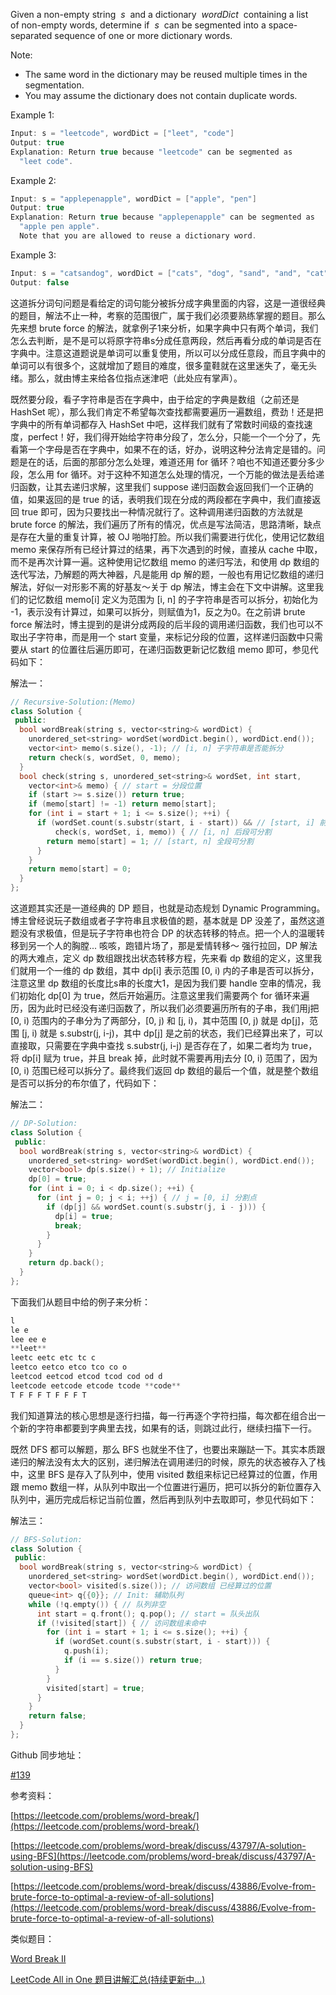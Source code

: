 Given a non-empty string  _s_  and a dictionary  _wordDict_  containing a list of non-empty words, determine if  _s_  can be segmented into a space-separated sequence of one or more dictionary words.

Note:

- The same word in the dictionary may be reused multiple times in the segmentation.
- You may assume the dictionary does not contain duplicate words.

Example 1:

```cpp
Input: s = "leetcode", wordDict = ["leet", "code"]
Output: true
Explanation: Return true because "leetcode" can be segmented as
  "leet code".
```

Example 2:

```cpp
Input: s = "applepenapple", wordDict = ["apple", "pen"]
Output: true
Explanation: Return true because "applepenapple" can be segmented as
  "apple pen apple".
  Note that you are allowed to reuse a dictionary word.
```

Example 3:

```cpp
Input: s = "catsandog", wordDict = ["cats", "dog", "sand", "and", "cat"]
Output: false
```

这道拆分词句问题是看给定的词句能分被拆分成字典里面的内容，这是一道很经典的题目，解法不止一种，考察的范围很广，属于我们必须要熟练掌握的题目。那么先来想 brute force 的解法，就拿例子1来分析，如果字典中只有两个单词，我们怎么去判断，是不是可以将原字符串s分成任意两段，然后再看分成的单词是否在字典中。注意这道题说是单词可以重复使用，所以可以分成任意段，而且字典中的单词可以有很多个，这就增加了题目的难度，很多童鞋就在这里迷失了，毫无头绪。那么，就由博主来给各位指点迷津吧（此处应有掌声）。

既然要分段，看子字符串是否在字典中，由于给定的字典是数组（之前还是 HashSet 呢），那么我们肯定不希望每次查找都需要遍历一遍数组，费劲！还是把字典中的所有单词都存入 HashSet 中吧，这样我们就有了常数时间级的查找速度，perfect！好，我们得开始给字符串分段了，怎么分，只能一个一个分了，先看第一个字母是否在字典中，如果不在的话，好办，说明这种分法肯定是错的。问题是在的话，后面的那部分怎么处理，难道还用 for 循环？咱也不知道还要分多少段，怎么用 for 循环。对于这种不知道怎么处理的情况，一个万能的做法是丢给递归函数，让其去递归求解，这里我们 suppose 递归函数会返回我们一个正确的值，如果返回的是 true 的话，表明我们现在分成的两段都在字典中，我们直接返回 true 即可，因为只要找出一种情况就行了。这种调用递归函数的方法就是 brute force 的解法，我们遍历了所有的情况，优点是写法简洁，思路清晰，缺点是存在大量的重复计算，被 OJ 啪啪打脸。所以我们需要进行优化，使用记忆数组 memo 来保存所有已经计算过的结果，再下次遇到的时候，直接从 cache 中取，而不是再次计算一遍。这种使用记忆数组 memo 的递归写法，和使用 dp 数组的迭代写法，乃解题的两大神器，凡是能用 dp 解的题，一般也有用记忆数组的递归解法，好似一对形影不离的好基友～关于 dp 解法，博主会在下文中讲解。这里我们的记忆数组 memo\[i\] 定义为范围为 \[i, n\] 的子字符串是否可以拆分，初始化为 -1，表示没有计算过，如果可以拆分，则赋值为1，反之为0。在之前讲 brute force 解法时，博主提到的是讲分成两段的后半段的调用递归函数，我们也可以不取出子字符串，而是用一个 start 变量，来标记分段的位置，这样递归函数中只需要从 start 的位置往后遍历即可，在递归函数更新记忆数组 memo 即可，参见代码如下：

解法一：

```cpp
// Recursive-Solution:(Memo)
class Solution {
 public:
  bool wordBreak(string s, vector<string>& wordDict) {
    unordered_set<string> wordSet(wordDict.begin(), wordDict.end());
    vector<int> memo(s.size(), -1); // [i, n] 子字符串是否能拆分
    return check(s, wordSet, 0, memo);
  }
  bool check(string s, unordered_set<string>& wordSet, int start,
    vector<int>& memo) { // start = 分段位置
    if (start >= s.size()) return true;
    if (memo[start] != -1) return memo[start];
    for (int i = start + 1; i <= s.size(); ++i) {
      if (wordSet.count(s.substr(start, i - start)) && // [start, i] 前段可分割
          check(s, wordSet, i, memo)) { // [i, n] 后段可分割
        return memo[start] = 1; // [start, n] 全段可分割
      }
    }
    return memo[start] = 0;
  }
};
```

这道题其实还是一道经典的 DP 题目，也就是动态规划 Dynamic Programming。博主曾经说玩子数组或者子字符串且求极值的题，基本就是 DP 没差了，虽然这道题没有求极值，但是玩子字符串也符合 DP 的状态转移的特点。把一个人的温暖转移到另一个人的胸膛... 咳咳，跑错片场了，那是爱情转移～ 强行拉回，DP 解法的两大难点，定义 dp 数组跟找出状态转移方程，先来看 dp 数组的定义，这里我们就用一个一维的 dp 数组，其中 dp\[i\] 表示范围 \[0, i) 内的子串是否可以拆分，注意这里 dp 数组的长度比s串的长度大1，是因为我们要 handle 空串的情况，我们初始化 dp\[0\] 为 true，然后开始遍历。注意这里我们需要两个 for 循环来遍历，因为此时已经没有递归函数了，所以我们必须要遍历所有的子串，我们用j把 \[0, i) 范围内的子串分为了两部分，\[0, j) 和 \[j, i)，其中范围 \[0, j) 就是 dp\[j\]，范围 \[j, i) 就是 s.substr(j, i-j)，其中 dp\[j\] 是之前的状态，我们已经算出来了，可以直接取，只需要在字典中查找 s.substr(j, i-j) 是否存在了，如果二者均为 true，将 dp\[i\] 赋为 true，并且 break 掉，此时就不需要再用j去分 \[0, i) 范围了，因为 \[0, i) 范围已经可以拆分了。最终我们返回 dp 数组的最后一个值，就是整个数组是否可以拆分的布尔值了，代码如下：

解法二：

```cpp
// DP-Solution:
class Solution {
 public:
  bool wordBreak(string s, vector<string>& wordDict) {
    unordered_set<string> wordSet(wordDict.begin(), wordDict.end());
    vector<bool> dp(s.size() + 1); // Initialize
    dp[0] = true;
    for (int i = 0; i < dp.size(); ++i) {
      for (int j = 0; j < i; ++j) { // j = [0, i] 分割点
        if (dp[j] && wordSet.count(s.substr(j, i - j))) {
          dp[i] = true;
          break;
        }
      }
    }
    return dp.back();
  }
};
```

下面我们从题目中给的例子来分析：

```cpp
l
le e
lee ee e
**leet**
leetc eetc etc tc c
leetco eetco etco tco co o
leetcod eetcod etcod tcod cod od d
leetcode eetcode etcode tcode **code**
T F F F T F F F T
```

我们知道算法的核心思想是逐行扫描，每一行再逐个字符扫描，每次都在组合出一个新的字符串都要到字典里去找，如果有的话，则跳过此行，继续扫描下一行。

既然 DFS 都可以解题，那么 BFS 也就坐不住了，也要出来蹦跶一下。其实本质跟递归的解法没有太大的区别，递归解法在调用递归的时候，原先的状态被存入了栈中，这里 BFS 是存入了队列中，使用 visited 数组来标记已经算过的位置，作用跟 memo 数组一样，从队列中取出一个位置进行遍历，把可以拆分的新位置存入队列中，遍历完成后标记当前位置，然后再到队列中去取即可，参见代码如下：

解法三：

```cpp
// BFS-Solution:
class Solution {
 public:
  bool wordBreak(string s, vector<string>& wordDict) {
    unordered_set<string> wordSet(wordDict.begin(), wordDict.end());
    vector<bool> visited(s.size()); // 访问数组 已经算过的位置
    queue<int> q{{0}}; // Init: 辅助队列
    while (!q.empty()) { // 队列非空
      int start = q.front(); q.pop(); // start = 队头出队
      if (!visited[start]) { // 访问数组未命中
        for (int i = start + 1; i <= s.size(); ++i) {
          if (wordSet.count(s.substr(start, i - start))) {
            q.push(i);
            if (i == s.size()) return true;
          }
        }
        visited[start] = true;
      }
    }
    return false;
  }
};
```

Github 同步地址：

[#139](https://github.com/grandyang/leetcode/issues/139)

参考资料：

[https://leetcode.com/problems/word-break/](https://leetcode.com/problems/word-break/)

[https://leetcode.com/problems/word-break/discuss/43797/A-solution-using-BFS](https://leetcode.com/problems/word-break/discuss/43797/A-solution-using-BFS)

[https://leetcode.com/problems/word-break/discuss/43886/Evolve-from-brute-force-to-optimal-a-review-of-all-solutions](https://leetcode.com/problems/word-break/discuss/43886/Evolve-from-brute-force-to-optimal-a-review-of-all-solutions)

类似题目：

[Word Break II](http://www.cnblogs.com/grandyang/p/4576240.html)

[LeetCode All in One 题目讲解汇总(持续更新中...)](http://www.cnblogs.com/grandyang/p/4606334.html)
